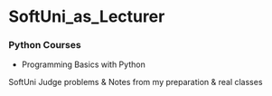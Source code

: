 # SoftUni_as_Lecturer

### Python Courses

- Programming Basics with Python

SoftUni Judge problems &amp; Notes from my preparation &amp; real classes
